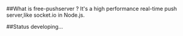 ##What is free-pushserver ?
It's a high performance real-time push server,like socket.io in Node.js.

##Status
developing...
